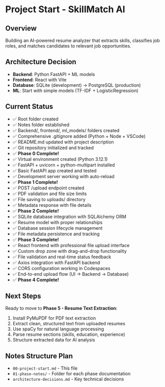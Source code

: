 # Project Start - SkillMatch AI

## Overview
Building an AI-powered resume analyzer that extracts skills, classifies job roles, and matches candidates to relevant job opportunities.

## Architecture Decision
- **Backend**: Python FastAPI + ML models
- **Frontend**: React with Vite
- **Database**: SQLite (development) → PostgreSQL (production)
- **ML**: Start with simple models (TF-IDF + LogisticRegression)

## Current Status
- ✅ Root folder created
- ✅ Notes folder established  
- ✅ Backend/, frontend/, ml_models/ folders created
- ✅ Comprehensive .gitignore added (Python + Node + VSCode)
- ✅ README.md updated with project description
- ✅ Git repository initialized and tracked
- ✅ **Phase 0 Complete!**
- ✅ Virtual environment created (Python 3.12.1)
- ✅ FastAPI + uvicorn + python-multipart installed
- ✅ Basic FastAPI app created and tested
- ✅ Development server working with auto-reload
- ✅ **Phase 1 Complete!**
- ✅ POST /upload endpoint created
- ✅ PDF validation and file size limits
- ✅ File saving to uploads/ directory
- ✅ Metadata response with file details
- ✅ **Phase 2 Complete!**
- ✅ SQLite database integration with SQLAlchemy ORM
- ✅ Resume model with proper relationships
- ✅ Database session lifecycle management
- ✅ File metadata persistence and tracking
- ✅ **Phase 3 Complete!**
- ✅ React frontend with professional file upload interface
- ✅ Custom drop zone with drag-and-drop functionality
- ✅ File validation and real-time status feedback
- ✅ Axios integration with FastAPI backend
- ✅ CORS configuration working in Codespaces
- ✅ End-to-end upload flow (UI → Backend → Database)
- ✅ **Phase 4 Complete!**

## Next Steps
Ready to move to **Phase 5 - Resume Text Extraction**:
1. Install PyMuPDF for PDF text extraction
2. Extract clean, structured text from uploaded resumes
3. Use spaCy for natural language processing
4. Parse resume sections (skills, education, experience)
5. Structure extracted data for AI analysis

## Notes Structure Plan
- `00-project-start.md` - This file
- `01-phase-notes/` - Folder for each phase documentation
- `architecture-decisions.md` - Key technical decisions